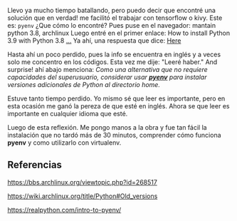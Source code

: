 <!-- # Las versiones de Python. -->
<!-- Written on April 02, 2022 -->

Llevo ya mucho tiempo batallando, pero puedo decir que encontré una solución
que en verdad! me facilitó el trabajar con tensorflow o kivy. 
Este es: `pyenv` ¿Que cómo lo encontré?
Pues puse en el navegador: mantain python 3.8, archlinux
Luego entré en el primer enlace: How to install Python 3.9 with Python 3.8 [...](https://bbs.archlinux.org/viewtopic.php?id=268517)
Ya ahí, una respuesta que dice: [Here](https://wiki.archlinux.org/title/Python#Old_versions)

Hasta ahí un poco perdido, pues la info se encuentra en inglés y a veces solo
me concentro en los códigos. Esta vez me dije: "Leeré haber." And surprise! 
ahí abajo menciona: *Como una alternativa que no requiere capacidades del
superusuario, considerar usar **[pyenv](https://realpython.com/intro-to-pyenv/)**
para instalar versiones adicionales de Python al directorio home.*

Estuve tanto tiempo perdido. Yo mismo sé que leer es importante, pero en esta
ocasión me ganó la pereza de que esté en inglés. Ahora se que leer es importante
en cualquier idioma que esté.

Luego de esta reflexión. Me pongo manos a la obra y fue tan fácil la instalación
que no tardó más de 30 minutos, comprender cómo funciona **pyenv** y como 
utilizarlo con virtualenv. 

## Referencias

https://bbs.archlinux.org/viewtopic.php?id=268517

https://wiki.archlinux.org/title/Python#Old_versions

https://realpython.com/intro-to-pyenv/

